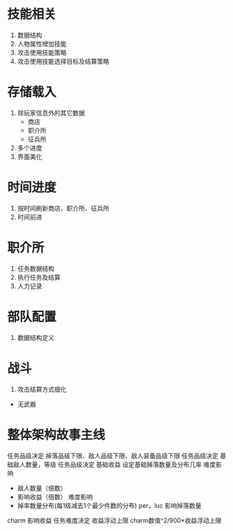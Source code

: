 # 技能相关
1. 数据结构
2. 人物属性增加技能
3. 攻击使用技能策略
4. 攻击使用技能选择目标及结算策略
   
# 存储载入
1. 除玩家信息外的其它数据
   - 商店
   - 职介所
   - 征兵所
2. 多个进度
3. 界面美化

# 时间进度
1. 按时间刷新商店、职介所、征兵所
2. 时间前进

# 职介所
1. 任务数据结构
2. 执行任务及结算
3. 人力记录
   
# 部队配置
1. 数据结构定义

# 战斗
1. 攻击结算方式细化
  - 无武器 

# 整体架构故事主线

任务品级决定 掉落品级下限、敌人品级下限、敌人装备品级下限
任务品级决定 基础敌人数量，等级
任务品级决定 基础收益
设定基础掉落数量及分布几率
难度影响
  - 敌人数量（倍数）
  - 影响收益（倍数）
难度影响
  - 掉率数量分布(每1级减去1个最少件数的分布)
per，luc 影响掉落数量

charm 影响收益 任务难度决定 收益浮动上限 charm数值^2/900*收益浮动上限
